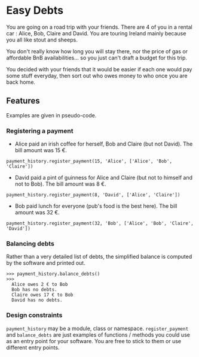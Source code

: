 # Easy Debts

You are going on a road trip with your friends.
There are 4 of you in a rental car : Alice, Bob, Claire and David.
You are touring Ireland mainly because you all like stout and sheeps.

You don't really know how long you will stay there, nor the price of gas or affordable BnB availabilities... so you just can't draft a budget for this trip.

You decided with your friends that it would be easier if each one would pay some stuff everyday, then sort out who owes money to who once you are back home.


## Features

Examples are given in pseudo-code.


### Registering a payment

+ Alice paid an irish coffee for herself, Bob and Claire (but not David). The bill amount was 15 €.
```
payment_history.register_payment(15, 'Alice', ['Alice', 'Bob', 'Claire'])
```

+ David paid a pint of guinness for Alice and Claire (but not to himself and not to Bob). The bill amount was 8 €.
```
payment_history.register_payment(8, 'David', ['Alice', 'Claire'])
```

+ Bob paid lunch for everyone (pub's food is the best here). The bill amount was 32 €.
```
payment_history.register_payment(32, 'Bob', ['Alice', 'Bob', 'Claire', 'David'])
```


### Balancing debts

Rather than a very detailed list of debts, the simplified balance is computed by the software and printed out.

```
>>> payment_history.balance_debts()
>>> 
  Alice owes 2 € to Bob
  Bob has no debts.
  Claire owes 17 € to Bob
  David has no debts.
```

### Design constraints

`payment_history` may be a module, class or namespace.
`register_payment` and `balance_debts` are just examples of functions / methods you could use as an entry point for your software.
You are free to stick to them or use different entry points.